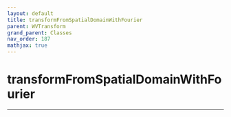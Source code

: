 ```yaml
---
layout: default
title: transformFromSpatialDomainWithFourier
parent: WVTransform
grand_parent: Classes
nav_order: 187
mathjax: true
---
```


#  transformFromSpatialDomainWithFourier




---

